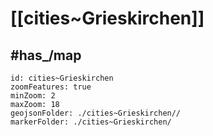 # [[cities~Grieskirchen]] 


## #has_/map  



```leaflet
id: cities~Grieskirchen
zoomFeatures: true 
minZoom: 2 
maxZoom: 18
geojsonFolder: ./cities~Grieskirchen//
markerFolder: ./cities~Grieskirchen/
```

